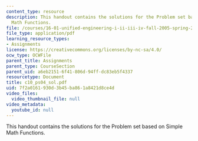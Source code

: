 ```yaml
---
content_type: resource
description: This handout contains the solutions for the Problem set based on Simple
  Math Functions.
file: /courses/16-01-unified-engineering-i-ii-iii-iv-fall-2005-spring-2006/7f2a0161930d3b45ba861a8421d8ce4d_c10_ps04_sol.pdf
file_type: application/pdf
learning_resource_types:
- Assignments
license: https://creativecommons.org/licenses/by-nc-sa/4.0/
ocw_type: OCWFile
parent_title: Assignments
parent_type: CourseSection
parent_uid: a6eb2151-6f41-806d-94ff-dc83eb5f4337
resourcetype: Document
title: c10_ps04_sol.pdf
uid: 7f2a0161-930d-3b45-ba86-1a8421d8ce4d
video_files:
  video_thumbnail_file: null
video_metadata:
  youtube_id: null
---
```

This handout contains the solutions for the Problem set based on Simple Math Functions.